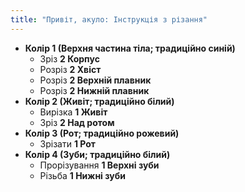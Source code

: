 ```yaml
---
title: "Привіт, акуло: Інструкція з різання"
---
```


- **Колір 1 (Верхня частина тіла; традиційно синій)**
  - Зріз **2 Корпус**
  - Розріз **2 Хвіст**
  - Розріз **2 Верхній плавник**
  - Розріз **2 Нижній плавник**
- **Колір 2 (Живіт; традиційно білий)**
  - Вирізка **1 Живіт**
  - Зріз **2 Над ротом**
- **Колір 3 (Рот; традиційно рожевий)**
  - Зрізати **1 Рот**
- **Колір 4 (Зуби; традиційно білий)**
  - Прорізування **1 Верхні зуби**
  - Різьба **1 Нижні зуби**
